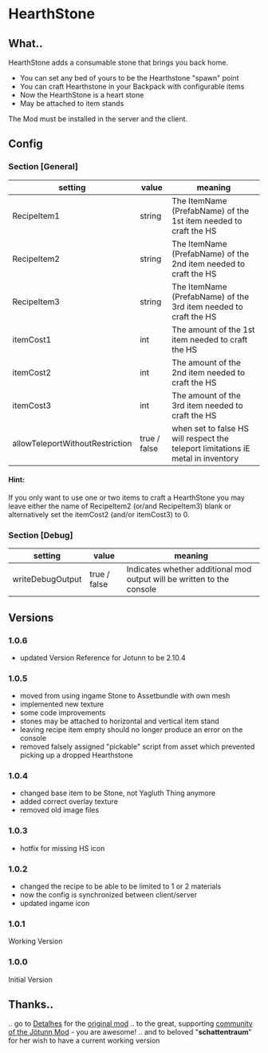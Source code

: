 # HearthStone

## What..
HearthStone adds a consumable stone that brings you back home.

- You can set any bed of yours to be the Hearthstone "spawn" point
- You can craft Hearthstone in your Backpack with configurable items
- Now the HearthStone is a heart stone
- May be attached to item stands

The Mod must be installed in the server and the client.

## Config

### Section [General]
setting | value | meaning
--------|-------|--------
RecipeItem1 | string | The ItemName (PrefabName) of the 1st item needed to craft the HS
RecipeItem2 | string | The ItemName (PrefabName) of the 2nd item needed to craft the HS
RecipeItem3 | string | The ItemName (PrefabName) of the 3rd item needed to craft the HS
itemCost1 | int | The amount of the 1st item needed to craft the HS
itemCost2 | int | The amount of the 2nd item needed to craft the HS
itemCost3 | int | The amount of the 3rd item needed to craft the HS
allowTeleportWithoutRestriction | true / false | when set to false HS will respect the teleport limitations iE metal in inventory

#### Hint: 
If you only want to use one or two items to craft a HearthStone you may leave either the name of RecipeItem2 (or/and RecipeItem3) blank or alternatively set the itemCost2 (and/or itemCost3) to 0.


### Section [Debug]
setting | value | meaning
--------|-------|--------
writeDebugOutput | true / false | Indicates whether additional mod output will be written to the console

## Versions
### 1.0.6
+ updated Version Reference for Jotunn to be 2.10.4


### 1.0.5
+ moved from using ingame Stone to Assetbundle with own mesh
+ implemented new texture
+ some code improvements
+ stones may be attached to horizontal and vertical item stand
+ leaving recipe item empty should no longer produce an error on the console
+ removed falsely assigned "pickable" script from asset which prevented picking up a dropped Hearthstone

### 1.0.4
+ changed base item to be Stone, not Yagluth Thing anymore
+ added correct overlay texture
+ removed old image files

### 1.0.3
+ hotfix for missing HS icon

### 1.0.2 
+ changed the recipe to be able to be limited to 1 or 2 materials 
+ now the config is synchronized between client/server
+ updated ingame icon

### 1.0.1
Working Version

### 1.0.0
Initial Version

## Thanks..
.. go to [Detalhes](https://valheim.thunderstore.io/package/Detalhes/) for the [original mod](https://valheim.thunderstore.io/package/Detalhes/Hearthstone/)
.. to the great, supporting [community of the J&ouml;tunn Mod](https://discord.gg/DdUt6g7gyA) - you are awesome!
.. and to beloved "<b>schattentraum</b>" for her wish to have a current working version